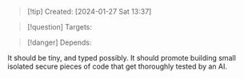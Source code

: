
>[!tip] Created: [2024-01-27 Sat 13:37]

>[!question] Targets: 

>[!danger] Depends: 

It should be tiny, and typed possibly.  It should promote building small isolated secure pieces of code that get thoroughly tested by an AI.